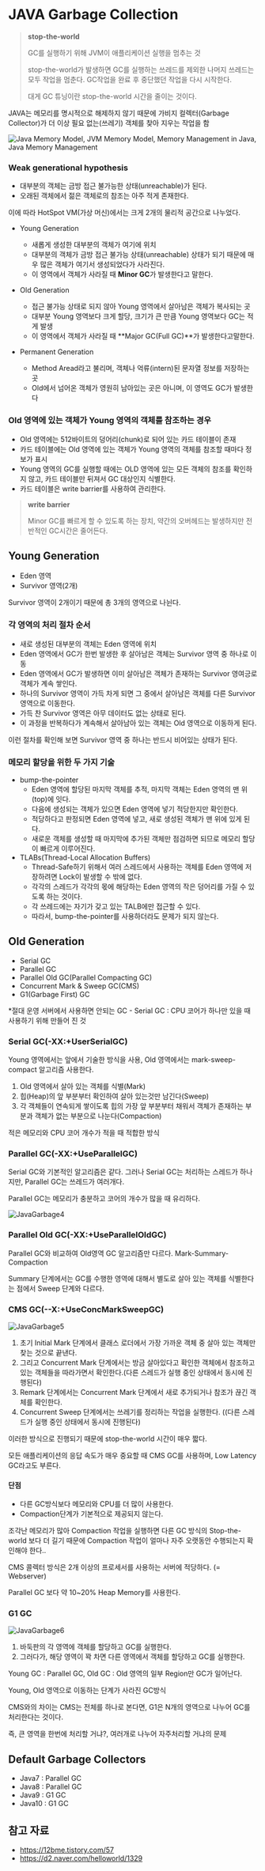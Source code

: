 # JAVA Garbage Collection

> **stop-the-world**
>
> GC를 실행하기 위해 JVM이 애플리케이션 실행을 멈추는 것
>
> stop-the-world가 발생하면 GC를 실행하는 쓰레드를 제외한 나머지 쓰레드는 모두 작업을 멈춘다. GC작업을 완료 후 중단했던 작업을 다시 시작한다.
>
> 대게 GC 튜닝이란 stop-the-world 시간을 줄이는 것이다.

JAVA는 메모리를 명시적으로 해제하지 않기 때문에 가비지 컬렉터(Garbage Collector)가 더 이상 필요 없는(쓰레기) 객체를 찾아 지우는 작업을 함

![Java Memory Model, JVM Memory Model, Memory Management in Java, Java Memory Management](https://cdn.journaldev.com/wp-content/uploads/2014/05/Java-Memory-Model-450x186.png)



### Weak generational hypothesis 

- 대부분의 객체는 금방 접근 불가능한 상태(unreachable)가 된다.
- 오래된 객체에서 젊은 객체로의 참조는 아주 적게 존재한다.

이에 따라 HotSpot VM(가상 머신)에서는 크게 2개의 물리적 공간으로 나누었다.

- Young Generation

  - 새롭게 생성한 대부분의 객체가 여기에 위치
  - 대부분의 객체가 금방 접근 불가능 상태(unreachable) 상태가 되기 때문에 매우 많은 객체가 여기서 생성되었다가 사라진다.
  - 이 영역에서 객체가 사라질 때 **Minor GC**가 발생한다고 말한다.

- Old Generation

  - 접근 불가능 상태로 되지 않아 Young 영역에서 살아남은 객체가 복사되는 곳
  - 대부분 Young 영역보다 크게 할당, 크기가 큰 만큼 Young 영역보다 GC는 적게 발생
  - 이 영역에서 객체가 사라질 때 **Major GC(Full GC)**가 발생한다고말한다.

- Permanent Generation

  - Method Aread라고 불리며, 객체나 억류(intern)된 문자열 정보를 저장하는 곳
  - Old에서 넘어온 객체가 영원히 남아있는 곳은 아니며, 이 영역도 GC가 발생한다

  

### Old 영역에 있는 객체가 Young 영역의 객체를 참조하는 경우

- Old 영역에는 512바이트의 덩어리(chunk)로 되어 있는 카드 테이블이 존재
- 카드 테이블에는 Old 영역에 있는 객체가 Young 영역의 객체를 참조할 때마다 정보가 표시
- Young 영역의 GC를 실행할 때에는 OLD 영역에 있는 모든 객체의 참조를 확인하지 않고, 카드 테이블만 뒤져서 GC 대상인지 식별한다.
- 카드 테이블은 write barrier를 사용하여 관리한다.

> **write barrier**
>
> Minor GC를 빠르게 할 수 있도록 하는 장치, 약간의 오버헤드는 발생하지만 전반적인 GC시간은 줄어든다.

## Young Generation

- Eden 영역
- Survivor 영역(2개)

Survivor 영역이 2개이기 때문에 총 3개의 영역으로 나뉜다.

### 각 영역의 처리 절차 순서

- 새로 생성된 대부분의 객체는 Eden 영역에 위치
- Eden 영역에서 GC가 한번 발생한 후 살아남은 객체는 Survivor 영역 중 하나로 이동
- Eden 영역에서 GC가 발생하면 이미 살아남은 객체가 존재하는 Survivor 영여긍로 객체가 계속 쌓인다.
- 하나의 Survivor 영역이 가득 차게 되면 그 중에서 살아남은 객체를 다른 Survivor 영역으로 이동한다.
- 가득 찬 Survivor 영역은 아무 데이터도 없는 상태로 된다.
- 이 과정을 반복하다가 계속해서 살아남아 있는 객체는 Old 영역으로 이동하게 된다.

이런 절차를 확인해 보면 Survivor 영역 중 하나는 반드시 비어있는 상태가 된다.

### 메모리 할당을 위한 두 가지 기술

- bump-the-pointer
  - Eden 영역에 할당된 마지막 객체를 추적, 마지막 객체는 Eden 영역의 맨 위(top)에 잇다.
  - 다음에 생성되는 객체가 있으면 Eden 영역에 넣기 적당한지만 확인한다.
  - 적당하다고 판정되면 Eden 영역에 넣고, 새로 생성된 객체가 맨 위에 있게 된다.
  - 새로운 객체를 생성할 때 마지막에 추가된 객체만 점검하면 되므로 메모리 할당이 빠르게 이루어진다.
- TLABs(Thread-Local Allocation Buffers)
  - Thread-Safe하기 위해서 여러 스레드에서 사용하는 객체를 Eden 영역에 저장하려면 Lock이 발생할 수 밖에 없다.
  - 각각의 스레드가 각각의 몫에 해당하는 Eden 영역의 작은 덩어리를 가질 수 있도록 하는 것이다.
  - 각 쓰레드에는 자기가 갖고 있는 TALB에만 접근할 수 있다.
  - 따라서, bump-the-pointer를 사용하더라도 문제가 되지 않는다.



## Old Generation

- Serial GC
- Parallel GC
- Parallel Old GC(Parallel Compacting GC)
- Concurrent Mark & Sweep GC(CMS)
- G1(Garbage First) GC

*절대 운영 서버에서 사용하면 안되는 GC - Serial GC  : CPU 코어가 하나만 있을 때 사용하기 위해 만들어 진 것

### Serial GC(-XX:+UserSerialGC)

Young 영역에서는 앞에서 기술한 방식을 사용, Old 영역에서는 mark-sweep-compact 알고리즘 사용한다.

1. Old 영역에서 살아 있는 객체를 식별(Mark)
2. 힙(Heap)의 앞 부분부터 확인하여 살아 있는것만 남긴다(Sweep)
3. 각 객체들이 연속되게 쌓이도록 힙의 가장 앞 부분부터 채워서 객체가 존재하는 부분과 객체가 없는 부분으로 나눈다(Compaction)

적은 메모리와 CPU 코어 개수가 적을 때 적합한 방식



### Parallel GC(-XX:+UseParallelGC)

Serial GC와 기본적인 알고리즘은 같다. 그러나 Serial GC는 처리하는 스레드가 하나지만, Parallel GC는 쓰레드가 여러개다. 

Parallel GC는 메모리가 충분하고 코어의 개수가 많을 때 유리하다.

![JavaGarbage4](https://d2.naver.com/content/images/2015/06/helloworld-1329-4.png)



### Parallel Old GC(-XX:+UseParallelOldGC)

Parallel GC와 비교하여 Old영역 GC 알고리즘만 다르다. Mark-Summary-Compaction

Summary 단계에서는 GC를 수행한 영역에 대해서 별도로 살아 있는 객체를 식별한다는 점에서 Sweep 단계와 다르다.



### CMS GC(--X:+UseConcMarkSweepGC)

![JavaGarbage5](https://d2.naver.com/content/images/2015/06/helloworld-1329-5.png)

1. 초기 Initial Mark 단계에서 클래스 로더에서 가장 가까운 객체 중 살아 있는 객체만 찾는 것으로 끝낸다.
2. 그리고 Concurrent Mark 단계에서는 방금 살아있다고 확인한 객체에서 참조하고 있는 객체들을 따라가면서 확인한다.(다른 스레드가 실행 중인 상태에서 동시에 진행된다)
3. Remark 단계에서는 Concurrent Mark 단계에서 새로 추가되거나 참조가 끊긴 객체를 확인한다.
4. Concurrent Sweep 단계에서는 쓰레기를 정리하는 작업을 실행한다. ((다른 스레드가 실행 중인 상태에서 동시에 진행된다)

이러한 방식으로 진행되기 때문에 stop-the-world 시간이 매우 짧다.

모든 애플리케이션의 응답 속도가 매우 중요할 때 CMS GC를 사용하며, Low Latency GC라고도 부른다.

#### 단점

- 다른 GC방식보다 메모리와 CPU를 더 많이 사용한다.
- Compaction단계가 기본적으로 제공되지 않는다.

조각난 메모리가 많아 Compaction 작업을 실행하면 다른 GC 방식의 Stop-the-world 보다 더 길기 때문에 Compaction 작업이 얼마나 자주 오랫동안 수행되는지 확인해야 한다..

CMS 콜렉터 방식은 2개 이상의 프로세서를 사용하는 서버에 적당하다. (= Webserver)

Parallel GC 보다 약 10~20% Heap Memory를 사용한다.



### G1 GC

![JavaGarbage6](https://d2.naver.com/content/images/2015/06/helloworld-1329-6.png)

1. 바둑판의 각 영역에 객체를 할당하고 GC를 실행한다. 
2. 그러다가, 해당 영역이 꽉 차면 다른 영역에서 객체를 할당하고 GC를 실행한다.

Young GC : Parallel GC, Old GC : Old 영역의 일부 Region만 GC가 일어난다.

Young, Old 영역으로 이동하는 단계가 사라진 GC방식



CMS와의 차이는 CMS는 전체를 하나로 본다면, G1은 N개의 영역으로 나누어 GC를 처리한다는 것이다.

즉, 큰 영역을 한번에 처리할 거냐?, 여러개로 나누어 자주처리할 거냐의 문제

## Default Garbage Collectors

- Java7 : Parallel GC
- Java8 : Parallel GC
- Java9 : G1 GC
- Java10 : G1 GC

## 참고 자료

- https://12bme.tistory.com/57
- https://d2.naver.com/helloworld/1329

